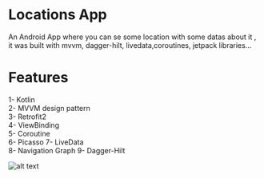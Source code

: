 # Locations App
An Android App where you can se some location with some datas about it , it was built with mvvm, dagger-hilt, livedata,coroutines, jetpack libraries...
 

# Features

1- Kotlin  
2- MVVM design pattern  
3- Retrofit2   
4- ViewBinding    
5- Coroutine  
6- Picasso
7- LiveData  
8- Navigation Graph
9- Dagger-Hilt  

![alt text](https://imgur.com/a/HTfHb4p)
